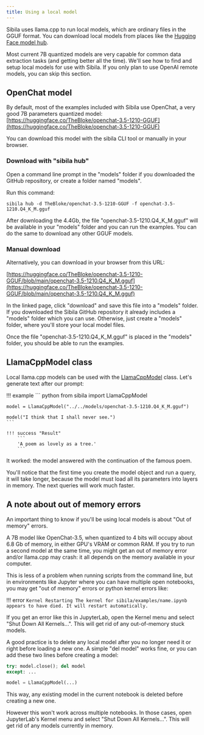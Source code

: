 ```yaml
---
title: Using a local model
---
```



Sibila uses llama.cpp to run local models, which are ordinary files in the GGUF format. You can download local models from places like the [Hugging Face model hub](https://huggingface.co/models).

Most current 7B quantized models are very capable for common data extraction tasks (and getting better all the time). We'll see how to find and setup local models for use with Sibila. If you only plan to use OpenAI remote models, you can skip this section.





<a id="examples"></a>

## OpenChat model


By default, most of the examples included with Sibila use OpenChat, a very good 7B parameters quantized model:
[https://huggingface.co/TheBloke/openchat-3.5-1210-GGUF](https://huggingface.co/TheBloke/openchat-3.5-1210-GGUF)

You can download this model with the sibila CLI tool or manually in your browser.


### Download with "sibila hub"

Open a command line prompt in the "models" folder if you downloaded the GitHub repository, or create a folder named "models".

Run this command:

```
sibila hub -d TheBloke/openchat-3.5-1210-GGUF -f openchat-3.5-1210.Q4_K_M.gguf
```

After downloading the 4.4Gb, the file "openchat-3.5-1210.Q4_K_M.gguf" will be available in your "models" folder and you can run the examples. You can do the same to download any other GGUF models.



### Manual download

Alternatively, you can download in your browser from this URL:

[https://huggingface.co/TheBloke/openchat-3.5-1210-GGUF/blob/main/openchat-3.5-1210.Q4_K_M.gguf](https://huggingface.co/TheBloke/openchat-3.5-1210-GGUF/blob/main/openchat-3.5-1210.Q4_K_M.gguf)

In the linked page, click "download" and save this file into a "models" folder. If you downloaded the Sibila GitHub repository it already includes a "models" folder which you can use. Otherwise, just create a "models" folder, where you'll store your local model files.

Once the file "openchat-3.5-1210.Q4_K_M.gguf" is placed in the "models" folder, you should be able to run the examples.





## LlamaCppModel class

Local llama.cpp models can be used with the [LlamaCppModel](../api-reference/local_model.md#sibila.LlamaCppModel) class. Let's generate text after our prompt:

!!! example
    ``` python
    from sibila import LlamaCppModel

    model = LlamaCppModel("../../models/openchat-3.5-1210.Q4_K_M.gguf")

    model("I think that I shall never see.")
    ```

    !!! success "Result"
        ```
        'A poem as lovely as a tree.'
        ```

It worked: the model answered with the continuation of the famous poem.

You'll notice that the first time you create the model object and run a query, it will take longer, because the model must load all its parameters into layers in memory. The next queries will work much faster.





## A note about out of memory errors

An important thing to know if you'll be using local models is about "Out of memory" errors.

A 7B model like OpenChat-3.5, when quantized to 4 bits will occupy about 6.8 Gb of memory, in either GPU's VRAM or common RAM. If you try to run a second model at the same time, you might get an out of memory error and/or llama.cpp may crash: it all depends on the memory available in your computer.

This is less of a problem when running scripts from the command line, but in environments like Jupyter where you can have multiple open notebooks, you may get "out of memory" errors or python kernel errors like:

!!! error
    ```
    Kernel Restarting
    The kernel for sibila/examples/name.ipynb appears to have died.
    It will restart automatically.
    ```

If you get an error like this in JupyterLab, open the Kernel menu and select "Shut Down All Kernels...". This will get rid of any out-of-memory stuck models.

A good practice is to delete any local model after you no longer need it or right before loading a new one. A simple "del model" works fine, or you can add these two lines before creating a model:

``` python
try: model.close(); del model
except: ...

model = LlamaCppModel(...)
```

This way, any existing model in the current notebook is deleted before creating a new one.

However this won't work across multiple notebooks. In those cases, open JupyterLab's Kernel menu and select "Shut Down All Kernels...". This will get rid of any models currently in memory.

